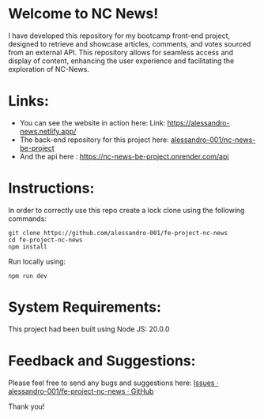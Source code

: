 # Welcome to NC News!
I have developed this repository for my bootcamp front-end project, designed to retrieve and showcase articles, comments, and votes sourced from an external API. This repository allows for seamless access and display of content, enhancing the user experience and facilitating the exploration of NC-News.



# Links:
* You can see the website in action here: Link: https://alessandro-news.netlify.app/
* The back-end repository for this project here: [alessandro-001/nc-news-be-project](https://github.com/alessandro-001/nc-news-be-project) 
* And the api here : https://nc-news-be-project.onrender.com/api



# Instructions:
In order to correctly use this repo create a lock clone using the following commands:

```console
git clone https://github.com/alessandro-001/fe-project-nc-news
cd fe-project-nc-news
npm install
```
Run locally using:
```console
npm run dev
```


# System Requirements:
This project had been built using Node JS: 20.0.0



# Feedback and Suggestions:
Please feel free to send any bugs and suggestions here:
[Issues · alessandro-001/fe-project-nc-news · GitHub](https://github.com/alessandro-001/fe-project-nc-news/issues)


Thank you!